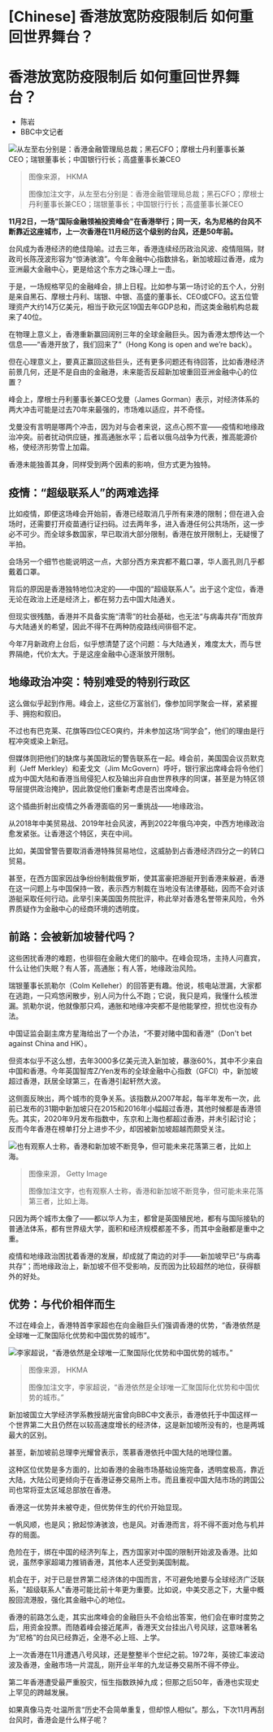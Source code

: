 # [Chinese] 香港放宽防疫限制后 如何重回世界舞台？

#  香港放宽防疫限制后 如何重回世界舞台？

  * 陈岩 
  * BBC中文记者 


![从左至右分别是：香港金融管理局总裁；黑石CFO；摩根士丹利董事长兼CEO；瑞银董事长；中国银行行长；高盛董事长兼CEO](_127512686_whatsubject.jpg)

> 图像来源，  HKMA
>
> 图像加注文字，从左至右分别是：香港金融管理局总裁；黑石CFO；摩根士丹利董事长兼CEO；瑞银董事长；中国银行行长；高盛董事长兼CEO

**11月2日，一场"国际金融领袖投资峰会"在香港举行；同一天，名为尼格的台风不断靠近这座城市，上一次香港在11月经历这个级别的台风，还是50年前。**

台风成为香港经济的绝佳隐喻。过去三年，香港连续经历政治风波、疫情阻隔，财政司长陈茂波形容为“惊涛骇浪”。今年金融中心指数排名，新加坡超过香港，成为亚洲最大金融中心，更是给这个东方之珠心理上一击。

于是，一场规格罕见的金融峰会，排上日程。比如参与第一场讨论的五个人，分别是来自黑石、摩根士丹利、瑞银、中银、高盛的董事长、CEO或CFO。这五位管理资产大约14万亿美元，相当于欧元区19国去年GDP总和，而这类金融机构总裁来了40位。

在物理上意义上，香港重新赢回阔别三年的全球金融巨头。因为香港太想传达一个信息——“香港开放了，我们回来了”（Hong Kong is open and we’re back）。

但在心理意义上，要真正赢回这些巨头，还有更多问题还有待回答，比如香港经济前景几何，还是不是自由的金融港，未来能否反超新加坡重回亚洲金融中心的位置？

峰会上，摩根士丹利董事长兼CEO戈曼（James Gorman）表示，对经济体系的两大冲击可能是过去70年来最强的，市场难以适应，并不奇怪。

戈曼没有言明是哪两个冲击，因为对与会者来说，这点心照不宣——疫情和地缘政治冲突。前者扰动供应链，推高通胀水平；后者以俄乌战争为代表，推高能源价格，使经济形势雪上加霜。

香港未能独善其身，同样受到两个因素的影响，但方式更为独特。

##  疫情：“超级联系人”的两难选择

比如疫情，即便这场峰会开始前，香港已经取消几乎所有来港的限制；但在进入会场时，还需要打开疫苗通行证扫码。过去两年多，进入香港任何公共场所，这一步必不可少。而全球多数国家，早已取消大部分限制，香港在放开限制上，无疑慢了半拍。

会场另一个细节也能说明这一点，大部分西方来宾都不戴口罩，华人面孔则几乎都戴着口罩。

背后的原因是香港独特地位决定的——中国的“超级联系人”。出于这个定位，香港无论在政治上还是经济上，都在努力去中国大陆通关。

但现实很残酷，香港并不具备实施“清零”的社会基础，也无法“与病毒共存”而放弃与大陆通关的希望，因此不得不在两种防疫路线间徘徊不定。

今年7月新政府上台后，似乎想清楚了这个问题：与大陆通关，难度太大，而与世界隔绝，代价太大。于是这座金融中心逐渐放开限制。

##  地缘政治冲突：特别难受的特别行政区

这么做似乎起到作用。峰会上，这些亿万富翁们，像参加同学聚会一样，紧紧握手、拥抱和叙旧。

不过也有巴克莱、花旗等四位CEO爽约，并未参加这场“同学会”，他们的理由是行程冲突或染上新冠。

但媒体则把他们的缺席与美国政坛的警告联系在一起。峰会前，美国国会议员默克利（Jeff Merkley）和麦戈文（Jim McGovern）呼吁，银行家出席峰会将令他们成为中国大陆和香港当局侵犯人权及输出非自由世界秩序的同谋，甚至是为特区领导层提供政治掩护，因此敦促他们重新考虑是否出席峰会。

这个插曲折射出疫情之外香港面临的另一重挑战——地缘政治。

从2018年中美贸易战、2019年社会风波，再到2022年俄乌冲突，中西方地缘政治愈发紧张。让香港这个特区，夹在中间。

比如，美国曾警告要取消香港特殊贸易地位，这威胁到占香港经济四分之一的转口贸易。

甚至，在西方国家因战争纷纷制裁俄罗斯，使其富豪把游艇开到香港来躲避，香港在这一问题上与中国保持一致，表示西方制裁在当地没有法律基础，因而不会对该游艇采取任何行动。此举引来美国国务院批评，称此举对香港名誉带来风险，令外界质疑作为金融中心的经商环境的透明度。

##  前路：会被新加坡替代吗？

这些困扰香港的难题，也徘徊在金融大佬们的脑中。在峰会现场，主持人问嘉宾，什么让他们失眠？有人答，高通胀；有人答，地缘政治风险。

瑞银董事长凯勒尔（Colm Kelleher）的回答更有趣。他说，核电站泄漏，大家都在逃跑，一只鸡悠闲散步，别人问为什么不跑；它说，我只是鸡，我懂什么核泄漏。凯勒尔说，他就像那只鸡，通胀和地缘冲突都不是他能掌控，担忧也没有办法。

中国证监会副主席方星海给出了一个办法，“不要对赌中国和香港”（Don't bet against China and HK）。

但资本似乎不这么想，去年3000多亿美元流入新加坡，暴涨60%，其中不少来自中国和香港。今年英国智库Z/Yen发布的全球金融中心指数（GFCI）中，新加坡超过香港，跃居全球第三，在香港引起轩然大波。

这侧面反映出，两个城市的竞争关系。该指数从2007年起，每半年发布一次，此前已发布的31期中新加坡只在2015和2016年小幅超过香港，其他时候都是香港领先。其实，2020年9月发布指数中，东京和上海也都超过香港，并未引起讨论；反而今年香港在榜单打分上进步不少，却因被新加坡超越而颇受关注。

![也有观察人士称，香港和新加坡不断竞争，但可能未来花落第三者，比如上海。](_127512332_63509676.jpg)

> 图像来源，  Getty Image
>
> 图像加注文字，也有观察人士称，香港和新加坡不断竞争，但可能未来花落第三者，比如上海。

只因为两个城市太像了——都以华人为主，都曾是英国殖民地，都有与国际接轨的普通法体系，都有世界级大学，面积和经济规模都差不多，而其中金融都是重中之重。

疫情和地缘政治困扰着香港的发展，却成就了南边的对手——新加坡早已“与病毒共存”；而地缘政治上，新加坡不但不受影响，反而因为比较超然的地位，获得额外的好处。

##  优势：与代价相伴而生

不过在峰会上，香港特首李家超也在向金融巨头们强调香港的优势，“香港依然是全球唯一汇聚国际化优势和中国优势的城市”。

![李家超说，“香港依然是全球唯一汇聚国际化优势和中国优势的城市。”](_127512687_whatsubject.jpg)

> 图像来源，  HKMA
>
> 图像加注文字，李家超说，“香港依然是全球唯一汇聚国际化优势和中国优势的城市。”

新加坡国立大学经济学系教授胡光宙曾向BBC中文表示，香港依托于中国这样一个世界第二大且仍然在以较高速度增长的经济体，这是新加坡所没有的，也是两城最大的区别。

甚至，新加坡前总理李光耀曾表示，羡慕香港依托中国大陆的地理位置。

这种区位优势是多方面的，比如香港的金融市场基础设施完备，透明度极高，靠近大陆，大陆公司更倾向于在香港证券交易所上市。而且重视中国大陆市场的跨国公司也常将亚太区域总部放在香港。

香港这一优势并未被夺走，但优势伴生的代价开始显现。

一帆风顺，也是风；掀起惊涛骇浪，也是风。对香港而言，将不得不面对危与机并存的局面。

危险在于，绑在中国的经济列车上，西方国家对中国的限制开始波及香港。比如说，虽然李家超竭力推销香港，其他本人还受到美国制裁。

机会在于，对于已是世界第二经济体的中国而言，不可避免地要与全球经济广泛联系，"超级联系人"香港可能比前十年更为重要。比如说，中美交恶之下，大量中概股回流港股，强化其金融中心的地位。

香港的前路怎么走，其实出席峰会的金融巨头不会给出答案，他们会在审时度势之后，用资金投票。而随着峰会接近尾声，香港天文台挂出八号风球，这意味著名为“尼格”的台风已经靠近，全港不必上班、上学。

上一次香港在11月遭遇八号风球，还是整整半个世纪之前。1972年，英镑汇率波动波及香港，金融市场一片混乱，刚开业半年的九龙证券交易所不得不停业。

第二年香港遭受最严重股灾，恒生指数跌掉九成；但那之后50年，香港也实现史上罕见的跨越发展。

如果真像马克·吐温所言“历史不会简单重复，但却惊人相似”。那么，下次11月再刮台风时，香港会是什么样子呢？


